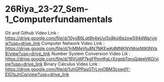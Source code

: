 # 26Riya_23-27_Sem-1_Computerfundamentals
Git and Github Video Link : https://drive.google.com/file/d/10ysB6Lqt6h4eUyi5s8ksi6ezow594dWa/view?usp=drive_link
Computer Network Video Link : https://drive.google.com/file/d/1nMMeVtu8N7NKEwKdMNKNVMqsNtKtNVa8/view?usp=drive_link
Number System Conversion Video Lik : https://drive.google.com/file/d/16VUAP7kgFPemKgLrXsgpbTqruQdeeVKO/view?usp=drive_link
Binary Calculus Video Link : https://drive.google.com/file/d/1uhGPPasGTrLynOBM3cswdY-ElG1sJnCq/view?usp=drive_link
